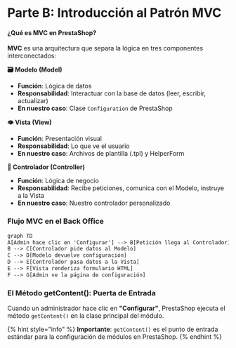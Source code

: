 # Parte B: Introducción al Patrón MVC

#### ¿Qué es MVC en PrestaShop?

**MVC** es una arquitectura que separa la lógica en tres componentes interconectados:

**🗃️ Modelo (Model)**

* **Función**: Lógica de datos
* **Responsabilidad**: Interactuar con la base de datos (leer, escribir, actualizar)
* **En nuestro caso**: Clase `Configuration` de PrestaShop

**👁️ Vista (View)**

* **Función**: Presentación visual
* **Responsabilidad**: Lo que ve el usuario
* **En nuestro caso**: Archivos de plantilla (.tpl) y HelperForm

**🧠 Controlador (Controller)**

* **Función**: Lógica de negocio
* **Responsabilidad**: Recibe peticiones, comunica con el Modelo, instruye a la Vista
* **En nuestro caso**: Nuestro controlador personalizado

### Flujo MVC en el Back Office

```graphql
graph TD
A[Admin hace clic en 'Configurar'] --> B[Petición llega al Controlador]
B --> C[Controlador pide datos al Modelo]
C --> D[Modelo devuelve configuración]
D --> E[Controlador pasa datos a la Vista]
E --> F[Vista renderiza formulario HTML]
F --> G[Admin ve la página de configuración]
```

### El Método getContent(): Puerta de Entrada

Cuando un administrador hace clic en **"Configurar"**, PrestaShop ejecuta el método `getContent()` en la clase principal del módulo.

{% hint style="info" %}
**Importante**: `getContent()` es el punto de entrada estándar para la configuración de módulos en PrestaShop.
{% endhint %}
